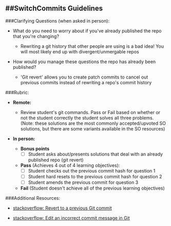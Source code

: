 ##SwitchCommits Guidelines
-----------------------

###Clarifying Questions (when asked in person):

  - What do you need to worry about if you've already published the repo that you're changing?

    - Rewriting a git history that other people are using is a bad idea! You will most likely end up with divergent/unmergable repos

  - How would you manage these questions the repo has already been published?

    - 'Git revert' allows you to create patch commits to cancel out previous commits instead of rewriting a repo's commit history

###Rubric:

  - **Remote:**

    - Review student's git commands. Pass or Fail based on whether or not the student correctly the student solves all three problems. (Note: these solutions are the most commonly accepted/upvoted SO solutions, but there are some variants available in the SO resources)

  - **In person:**

    - **Bonus points**
        - [ ] Student asks about/presents solutions that deal with an already published repo (git revert)

    - **Pass** (Achieves 4 out of 4 learning objectives):
        - [ ] Student checks out the previous commit hash for question 1
        - [ ] Student hard resets to the previous commit hash for question 2
        - [ ] Student amends the previous commit for question 3

    - **Fail** (Student doesn't achieve all of the previous learning objectives)

###Additional Resources:

  - [stackoverflow: Revert to a previous Git commit](http://stackoverflow.com/questions/4114095/revert-to-a-previous-git-commit)

  - [stackoverflow: Edit an incorrect commit message in Git](http://stackoverflow.com/questions/179123/edit-an-incorrect-commit-message-in-git)
